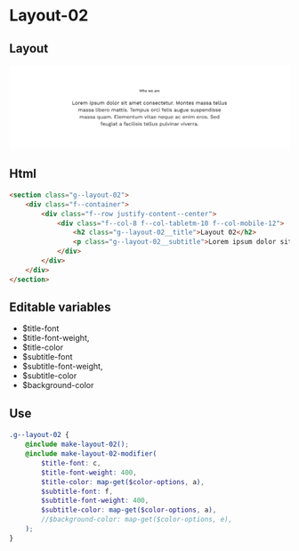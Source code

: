 # Layout-02

## Layout

![alt text][layout-02]

[layout-02]: /src/img/global-components/layout/layout-02.png

## Html

```html
<section class="g--layout-02">
    <div class="f--container">
        <div class="f--row justify-content--center">
            <div class="f--col-8 f--col-tabletm-10 f--col-mobile-12">
                <h2 class="g--layout-02__title">Layout 02</h2>
                <p class="g--layout-02__subtitle">Lorem ipsum dolor sit amet consectetur. Montes massa tellus massa libero mattis. Tempus orci felis augue suspendisse massa quam. Elementum vitae neque ac enim eros. Sed feugiat a facilisis tellus pulvinar viverra.</p>
            </div>
        </div>
    </div>
</section>
```

## Editable variables

- $title-font
- $title-font-weight,
- $title-color
- $subtitle-font
- $subtitle-font-weight,
- $subtitle-color
- $background-color

## Use

```scss
.g--layout-02 {
    @include make-layout-02();
    @include make-layout-02-modifier(
        $title-font: c,
        $title-font-weight: 400,
        $title-color: map-get($color-options, a),
        $subtitle-font: f,
        $subtitle-font-weight: 400,
        $subtitle-color: map-get($color-options, a),
        //$background-color: map-get($color-options, e),
    );
}

```
